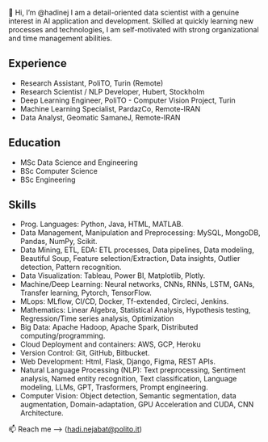 👋 Hi, I’m @hadinej
I am a detail-oriented data scientist with a genuine interest in AI application and development. Skilled at quickly learning new processes and technologies, I am self-motivated with strong organizational and time management abilities.

## Experience

- Research Assistant, PoliTO, Turin (Remote)
- Research Scientist / NLP Developer, Hubert, Stockholm
- Deep Learning Engineer, PoliTO - Computer Vision Project, Turin
- Machine Learning Specialist, PardazCo, Remote-IRAN
- Data Analyst, Geomatic SamaneJ, Remote-IRAN


## Education
- MSc Data Science and Engineering
- BSc Computer Science
- BSc Engineering


## Skills

- Prog. Languages: Python, Java, HTML, MATLAB.
- Data Management, Manipulation and Preprocessing: MySQL, MongoDB, Pandas, NumPy, Scikit.
- Data Mining, ETL, EDA: ETL processes, Data pipelines, Data modeling, Beautiful Soup, Feature selection/Extraction, Data insights, Outlier detection, Pattern recognition.
- Data Visualization: Tableau, Power BI, Matplotlib, Plotly. 
- Machine/Deep Learning: Neural networks, CNNs, RNNs, LSTM, GANs, Transfer learning, Pytorch, TensorFlow.
- MLops: MLflow, CI/CD, Docker, Tf-extended, Circleci, Jenkins.
- Mathematics: Linear Algebra, Statistical Analysis, Hypothesis testing, Regression/Time series analysis, Optimization
- Big Data: Apache Hadoop, Apache Spark, Distributed computing/programming.
- Cloud Deployment and containers: AWS, GCP, Heroku
- Version Control: Git, GitHub, Bitbucket.
- Web Development: Html, Flask, Django, Figma, REST APIs.
- Natural Language Processing (NLP): Text preprocessing, Sentiment analysis, Named entity recognition, Text classification, Language modeling, LLMs, GPT, Trasformers, Prompt engineering.
- Computer Vision: Object detection, Semantic segmentation, data augmentation, Domain-adaptation, GPU Acceleration and CUDA, CNN Architecture.

📫 Reach me --> (hadi.nejabat@polito.it)
